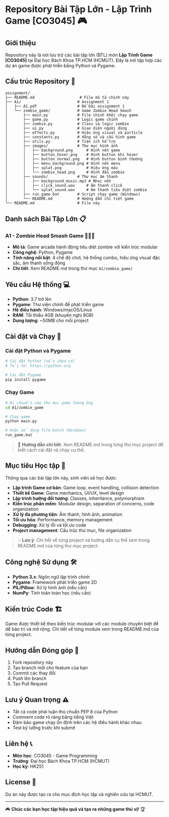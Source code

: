 # Repository Bài Tập Lớn - Lập Trình Game [CO3045] 🎮

## Giới thiệu
Repository này là nơi lưu trữ các bài tập lớn (BTL) môn **Lập Trình Game [CO3045]** tại Đại học Bách Khoa TP.HCM (HCMUT). Đây là nơi tập hợp các dự án game được phát triển bằng Python và Pygame.

## Cấu trúc Repository 📁

```
assignment/
├── README.md                    # File mô tả chính này
├── A1/                         # Assignment 1
│   ├── A1.pdf                  # Đề bài assignment 1
│   └── zombie_game/            # Game Zombie Head Smash
│       ├── main.py             # File chính khởi chạy game
│       ├── game.py             # Logic game chính
│       ├── zombie.py           # Class và logic zombie
│       ├── ui.py               # Giao diện người dùng
│       ├── effects.py          # Hiệu ứng visual và particle
│       ├── constants.py        # Hằng số và cấu hình game
│       ├── utils.py            # Tiện ích hỗ trợ
│       ├── images/             # Thư mục hình ảnh
│       │   ├── background.png      # Hình nền game
│       │   ├── button_hover.png    # Hình button khi hover
│       │   ├── button_normal.png   # Hình button bình thường
│       │   ├── menu_background.png # Hình nền menu
│       │   ├── splat.png           # Hiệu ứng máu
│       │   └── zombie_head.png     # Hình đầu zombie
│       ├── sounds/             # Thư mục âm thanh
│       │   ├── background_music.mp3 # Nhạc nền
│       │   ├── click_sound.wav     # Âm thanh click
│       │   └── splat_sound.wav     # Âm thanh tiêu diệt zombie
│       ├── run_game.bat        # Script chạy game (Windows)
│       └── README.md           # Hướng dẫn chi tiết game
└── README.md                   # File này
```

## Danh sách Bài Tập Lớn 📋

### A1 - Zombie Head Smash Game 🧟‍♂️💥
- **Mô tả**: Game arcade hành động tiêu diệt zombie với kiến trúc modular
- **Công nghệ**: Python, Pygame
- **Tính năng nổi bật**: 4 chế độ chơi, hệ thống combo, hiệu ứng visual đặc sắc, âm thanh sống động
- **Chi tiết**: Xem README.md trong thư mục `A1/zombie_game/`

## Yêu cầu Hệ thống 💻

- **Python**: 3.7 trở lên
- **Pygame**: Thư viện chính để phát triển game
- **Hệ điều hành**: Windows/macOS/Linux
- **RAM**: Tối thiểu 4GB (khuyến nghị 8GB)
- **Dung lượng**: ~50MB cho mỗi project

## Cài đặt và Chạy 🚀

### Cài đặt Python và Pygame
```bash
# Cài đặt Python (nếu chưa có)
# Tải từ: https://python.org

# Cài đặt Pygame
pip install pygame
```

### Chạy Game
```bash
# Di chuyển vào thư mục game tương ứng
cd A1/zombie_game

# Chạy game
python main.py

# Hoặc sử dụng file batch (Windows)
run_game.bat
```

> 📖 **Hướng dẫn chi tiết**: Xem README.md trong từng thư mục project để biết cách cài đặt và chạy cụ thể.

## Mục tiêu Học tập 🎯

Thông qua các bài tập lớn này, sinh viên sẽ học được:

- **Lập trình Game cơ bản**: Game loop, event handling, collision detection
- **Thiết kế Game**: Game mechanics, UI/UX, level design
- **Lập trình hướng đối tượng**: Classes, inheritance, polymorphism
- **Kiến trúc phần mềm**: Modular design, separation of concerns, code organization
- **Xử lý đa phương tiện**: Âm thanh, hình ảnh, animation
- **Tối ưu hóa**: Performance, memory management
- **Debugging**: Xử lý lỗi và tối ưu code
- **Project management**: Cấu trúc thư mục, file organization

> 💡 **Lưu ý**: Chi tiết về từng project và hướng dẫn cụ thể xem trong README.md của từng thư mục project.

## Công nghệ Sử dụng 🛠️

- **Python 3.x**: Ngôn ngữ lập trình chính
- **Pygame**: Framework phát triển game 2D
- **PIL/Pillow**: Xử lý hình ảnh (nếu cần)
- **NumPy**: Tính toán toán học (nếu cần)

## Kiến trúc Code 🏗️

Game được thiết kế theo kiến trúc modular với các module chuyên biệt để dễ bảo trì và mở rộng. Chi tiết về từng module xem trong README.md của từng project.

## Hướng dẫn Đóng góp 🤝

1. Fork repository này
2. Tạo branch mới cho feature của bạn
3. Commit các thay đổi
4. Push lên branch
5. Tạo Pull Request

## Lưu ý Quan trọng ⚠️

- Tất cả code phải tuân thủ chuẩn PEP 8 của Python
- Comment code rõ ràng bằng tiếng Việt
- Đảm bảo game chạy ổn định trên các hệ điều hành khác nhau
- Test kỹ lưỡng trước khi submit

## Liên hệ 📞

- **Môn học**: CO3045 - Game Programming
- **Trường**: Đại học Bách Khoa TP.HCM (HCMUT)
- **Học kỳ**: HK251

## License 📄

Dự án này được tạo ra cho mục đích học tập và nghiên cứu tại HCMUT.

---

🎮 **Chúc các bạn học tập hiệu quả và tạo ra những game thú vị!** 🏆
